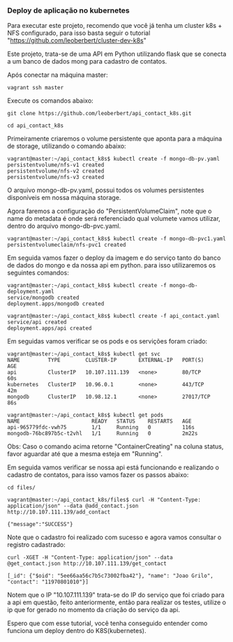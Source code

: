 ### Deploy de aplicação no kubernetes ###

Para executar este projeto, recomendo que você já tenha um cluster k8s + NFS configurado, para isso basta seguir o tutorial "https://github.com/leoberbert/cluster-dev-k8s"

Este projeto, trata-se de uma API em Python utilizando flask que se conecta a um banco de dados mong para cadastro de contatos.

Após conectar na máquina master:
``` 
vagrant ssh master
```
Execute os comandos abaixo:

```
git clone https://github.com/leoberbert/api_contact_k8s.git

cd api_contact_k8s

```
Primeiramente criaremos o volume persistente que aponta para a máquina de storage, utilizando o comando abaixo:

```
vagrant@master:~/api_contact_k8s$ kubectl create -f mongo-db-pv.yaml
persistentvolume/nfs-v1 created
persistentvolume/nfs-v2 created
persistentvolume/nfs-v3 created

```
O arquivo mongo-db-pv.yaml, possui todos os volumes persistentes disponíveis em nossa máquina storage.

Agora faremos a configuração do "PersistentVolumeClaim", note que o name do metadata é onde será referenciado qual volumete vamos utilizar, dentro do arquivo mongo-db-pvc.yaml.

```
vagrant@master:~/api_contact_k8s$ kubectl create -f mongo-db-pvc1.yaml
persistentvolumeclaim/nfs-pvc1 created

```
Em seguida vamos fazer o deploy da imagem e do serviço tanto do banco de dados do mongo e da nossa api em python. para isso utilizaremos os seguintes comandos:

```
vagrant@master:~/api_contact_k8s$ kubectl create -f mongo-db-deployment.yaml
service/mongodb created
deployment.apps/mongodb created

vagrant@master:~/api_contact_k8s$ kubectl create -f api_contact.yaml
service/api created
deployment.apps/api created

```
Em seguidas vamos verificar se os pods e os servições foram criado:

```
vagrant@master:~/api_contact_k8s$ kubectl get svc
NAME         TYPE        CLUSTER-IP       EXTERNAL-IP   PORT(S)     AGE
api          ClusterIP   10.107.111.139   <none>        80/TCP      60s
kubernetes   ClusterIP   10.96.0.1        <none>        443/TCP     42m
mongodb      ClusterIP   10.98.12.1       <none>        27017/TCP   86s

vagrant@master:~/api_contact_k8s$ kubectl get pods
NAME                       READY   STATUS    RESTARTS   AGE
api-965779fdc-vwh75        1/1     Running   0          116s
mongodb-76bc897b5c-t2vhl   1/1     Running   0          2m22s

```
Obs: Caso o comando acima retorne "ContainerCreating" na coluna status, favor aguardar até que a mesma esteja em "Running".

Em seguida vamos verificar se nossa api está funcionando e realizando o cadastro de contatos, para isso vamos fazer os passos abaixo:

```
cd files/

vagrant@master:~/api_contact_k8s/files$ curl -H "Content-Type: application/json" --data @add_contact.json http://10.107.111.139/add_contact

{"message":"SUCCESS"}

```
Note que o cadastro foi realizado com sucesso e agora vamos consultar o registro cadastrado:

```
curl -XGET -H "Content-Type: application/json" --data @get_contact.json http://10.107.111.139/get_contact

[_id": {"$oid": "5ee66aa56c7b5c73002fba42"}, "name": "Joao Grilo", "contact": "11970801010"}]

```
Notem que o IP "10.107.111.139" trata-se do IP do serviço que foi criado para a api em questão, feito anteriormente, então para realizar os testes, utilize o ip que for gerado no momento da criação do serviço da api.

Espero que com esse tutorial, você tenha conseguido entender como funciona um deploy dentro do K8S(kubernetes).
